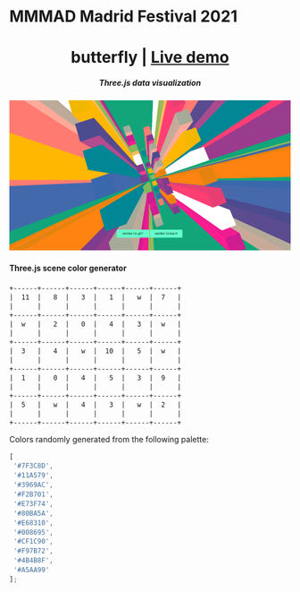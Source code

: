 # MMMAD Madrid Festival 2021

<h1 align="center">butterfly | <a href="https://adrisolid.github.io/mmmad-madrid-festival-butterfly/">Live demo</a></h1>

<h5 align="center">Three.js data visualization</h5>

[![docs](./thumbail.png)](https://adrisolid.github.io/mmmad-madrid-festival-butterfly/)


#### Three.js scene color generator
```
+------+------+------+------+------+------+
|  11  |   8  |   3  |   1  |   w  |  7   |
|      |      |      |      |      |      |
+------+------+------+------+------+------+
|  w   |   2  |   0  |   4  |   3  |  w   |
|      |      |      |      |      |      |
+------+------+------+------+------+------+
|  3   |   4  |   w  |  10  |   5  |  w   |
|      |      |      |      |      |      |
+------+------+------+------+------+------+
|  1   |   0  |   4  |   5  |   3  |  9   |
|      |      |      |      |      |      |
+------+------+------+------+------+------+
|  5   |   w  |   4  |   3  |   w  |  2   |
|      |      |      |      |      |      |
+------+------+------+------+------+------+
```

Colors randomly generated from the following palette:

```javascript
[
 '#7F3C8D',
 '#11A579',
 '#3969AC',
 '#F2B701',
 '#E73F74',
 '#80BA5A',
 '#E68310',
 '#008695',
 '#CF1C90',
 '#F97B72',
 '#4B4B8F',
 '#A5AA99'
];
```
